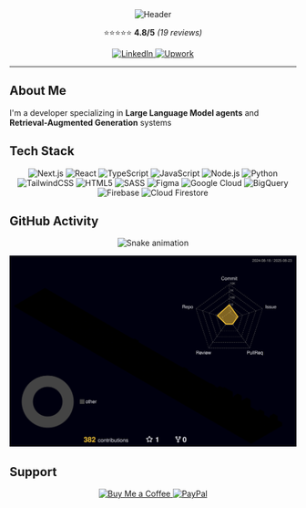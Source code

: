 <div align="center">
  <img src="https://capsule-render.vercel.app/api?type=waving&color=gradient&customColorList=6,11,20&height=180&section=header&text=Working%20on%20LLM%20agents&fontSize=42&fontColor=fff&animation=twinkling" alt="Header" />
  
  <p align="center">
    ⭐⭐⭐⭐⭐ <strong>4.8/5</strong> <em>(19 reviews)</em>
  </p>
  
  <p>
    <a href="https://linkedin.com/in/brandonagil">
      <img src="https://img.shields.io/badge/LinkedIn-0077B5.svg?style=for-the-badge&logo=linkedin&logoColor=white" alt="LinkedIn" />
    </a>
    <a href="https://upwork.com/freelancers/brandonagil">
      <img src="https://img.shields.io/badge/Upwork-6FDA44.svg?style=for-the-badge&logo=upwork&logoColor=white" alt="Upwork" />
    </a>
  </p>
</div>

---

## About Me

I'm a developer specializing in **Large Language Model agents** and **Retrieval-Augmented Generation** systems

## Tech Stack
<p align="center">
  <img src="https://img.shields.io/badge/Next.js-000000.svg?style=for-the-badge&logo=next.js&logoColor=white" alt="Next.js" />
  <img src="https://img.shields.io/badge/React-20232a.svg?style=for-the-badge&logo=react&logoColor=61DAFB" alt="React" />
  <img src="https://img.shields.io/badge/TypeScript-007ACC.svg?style=for-the-badge&logo=typescript&logoColor=white" alt="TypeScript" />
  <img src="https://img.shields.io/badge/JavaScript-323330.svg?style=for-the-badge&logo=javascript&logoColor=F7DF1E" alt="JavaScript" />
  <img src="https://img.shields.io/badge/Node.js-6DA55F.svg?style=for-the-badge&logo=node.js&logoColor=white" alt="Node.js" />
  <img src="https://img.shields.io/badge/Python-3670A0.svg?style=for-the-badge&logo=python&logoColor=ffdd54" alt="Python" />
  <img src="https://img.shields.io/badge/TailwindCSS-38B2AC.svg?style=for-the-badge&logo=tailwind-css&logoColor=white" alt="TailwindCSS" />
  <img src="https://img.shields.io/badge/HTML5-E34F26.svg?style=for-the-badge&logo=html5&logoColor=white" alt="HTML5" />
  <img src="https://img.shields.io/badge/SASS-CC6699.svg?style=for-the-badge&logo=sass&logoColor=white" alt="SASS" />
  <img src="https://img.shields.io/badge/Figma-F24E1E.svg?style=for-the-badge&logo=figma&logoColor=white" alt="Figma" />
  <img src="https://img.shields.io/badge/Google%20Cloud-4285F4.svg?style=for-the-badge&logo=google-cloud&logoColor=white" alt="Google Cloud" />
  <img src="https://img.shields.io/badge/BigQuery-4285F4.svg?style=for-the-badge&logo=google-cloud&logoColor=white" alt="BigQuery" />
  <img src="https://img.shields.io/badge/Firebase-FFCA28.svg?style=for-the-badge&logo=firebase&logoColor=000" alt="Firebase" />
  <img src="https://img.shields.io/badge/Cloud%20Firestore-FFCA28.svg?style=for-the-badge&logo=firebase&logoColor=000" alt="Cloud Firestore" />
</p>

## GitHub Activity
<div align="center">
  <img src="https://github.com/Brandonagil/Brandonagil/blob/output/github-contribution-grid-snake.svg" alt="Snake animation" />
</div>

![](./profile-3d-contrib/profile-night-rainbow.svg)

## Support
<p align="center">
  <a href="https://buymeacoffee.com/brandonagil">
    <img src="https://img.shields.io/badge/Buy%20Me%20a%20Coffee-ffdd00?style=for-the-badge&logo=buy-me-a-coffee&logoColor=000" alt="Buy Me a Coffee" />
  </a>
  <a href="https://paypal.me/brandonagil">
    <img src="https://img.shields.io/badge/PayPal-00457C?style=for-the-badge&logo=paypal&logoColor=white" alt="PayPal" />
  </a>
</p>
